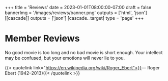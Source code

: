 +++
title = 'Reviews'
date = 2023-01-01T08:00:00-07:00
draft = false
bannerImg = '/images/reviews/banner.png'
outputs = ['html', 'json']
[[cascade]]
outputs = ['json']
[cascade._target]
type = 'page'
+++

# Member Reviews

No good movie is too long and no bad movie is short enough. Your intellect may be confused, but your emotions will never lie to you.

{{< quotelink link="https://en.wikipedia.org/wiki/Roger_Ebert">}}&mdash; Roger Ebert (1942&ndash;2013){{< /quotelink >}}
